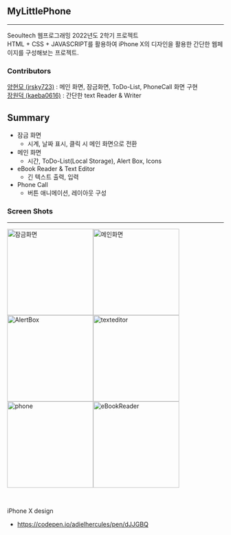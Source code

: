 ## MyLittlePhone
----
Seoultech 웹프로그래밍 2022년도 2학기 프로젝트<br>
HTML + CSS + JAVASCRIPT를 활용하여 iPhone X의 디자인을 활용한 간단한 웹페이지를 구성해보는 프로젝트. 

### Contributors
[양현모 (jrsky723)](https://github.com/jrsky723) : 메인 화면, 잠금화면, ToDo-List, PhoneCall 화면 구현 <br>
[장원덕 (kaeba0616)](https://github.com/kaeba0616) : 간단한 text Reader & Writer

## Summary
- 잠금 화면
  * 시계, 날짜 표시, 클릭 시 메인 화면으로 전환
- 메인 화면
  * 시간, ToDo-List(Local Storage), Alert Box, Icons
- eBook Reader & Text Editor
  * 긴 텍스트 출력, 입력
- Phone Call
  * 버튼 애니메이션, 레이아웃 구성

### Screen Shots
---
<p>
<img width="200" alt="잠금화면" src="https://user-images.githubusercontent.com/67538999/204124235-941fa8e6-5378-4f8e-b18e-5aa28175ea0e.png"><img width="200" alt="메인화면" src="https://user-images.githubusercontent.com/67538999/204124234-107cfc68-5eba-408c-8a27-f3623123bd80.png"><img width="200" alt="AlertBox" src="https://user-images.githubusercontent.com/67538999/204124226-f87044c9-6b20-45a3-9573-58c8fb9344c9.png"><img width="200" alt="texteditor" src="https://user-images.githubusercontent.com/67538999/204124233-306c45b0-170c-4c26-9d45-4d529d104863.png"><img width="200" alt="phone" src="https://user-images.githubusercontent.com/67538999/204124232-d9b3941e-d89d-4159-ac1a-9b72b684e5db.png"><img width="200" alt="eBookReader" src="https://user-images.githubusercontent.com/67538999/204124230-c4d50b69-bc5d-4451-8bb8-5f0348c70293.png">
</p>
<br>

iPhone X design
- https://codepen.io/adielhercules/pen/dJJGBQ